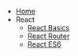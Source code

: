 - [Home](/)
- React
	- [React Basics](/React/ReactBasics)
	- [React Router](/React/ReactRouter)
	- [React ES6](/React/ReactWithClasses)
